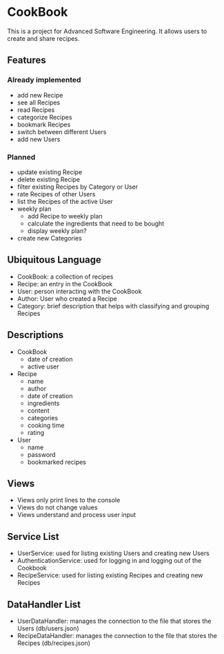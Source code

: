# CookBook
This is a project for Advanced Software Engineering. 
It allows users to create and share recipes.

## Features

### Already implemented
* add new Recipe
* see all Recipes
* read Recipes
* categorize Recipes
* bookmark Recipes
* switch between different Users
* add new Users

### Planned
* update existing Recipe
* delete existing Recipe
* filter existing Recipes by Category or User
* rate Recipes of other Users
* list the Recipes of the active User
* weekly plan
  * add Recipe to weekly plan
  * calculate the ingredients that need to be bought
  * display weekly plan?
* create new Categories

## Ubiquitous Language
* CookBook: a collection of recipes
* Recipe: an entry in the CookBook
* User: person interacting with the CookBook
* Author: User who created a Recipe
* Category: brief description that helps with classifying and grouping Recipes

## Descriptions
* CookBook 
  * date of creation
  * active user
* Recipe
  * name
  * author
  * date of creation
  * ingredients
  * content
  * categories
  * cooking time
  * rating
* User
  * name
  * password
  * bookmarked recipes

## Views
* Views only print lines to the console
* Views do not change values
* Views understand and process user input

## Service List
* UserService: used for listing existing Users and creating new Users
* AuthenticationService: used for logging in and logging out of the Cookbook
* RecipeService: used for listing existing Recipes and creating new Recipes

## DataHandler List
* UserDataHandler: manages the connection to the file that stores the Users (db/users.json)
* RecipeDataHandler: manages the connection to the file that stores the Recipes (db/recipes.json)